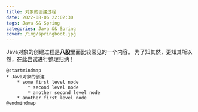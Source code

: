 ```yaml
---
title: 对象的创建过程
date: 2022-08-06 22:02:30
tags: Java && Spring
categories: Java && Spring
cover: /img/springboot.jpg
---
```


Java对象的创建过程是**八股**里面比较常见的一个内容。
为了知其然，更知其所以然，在此尝试进行整理归纳！

```plantuml
@startmindmap
* Java对象的创建
	* some first level node
		* second level node
		* another second level node
	* another first level node
@endmindmap
```
